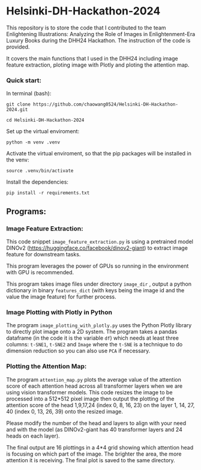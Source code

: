 # Helsinki-DH-Hackathon-2024
This repository is to store the code that I contributed to the team Enlightening Illustrations: Analyzing the Role of Images in Enlightenment-Era Luxury Books during the DHH24 Hackathon. The instruction of the code is provided.

It covers the main functions that I used in the DHH24 including image feature extraction, ploting image with Plotly and ploting the attention map.

### Quick start:  

In terminal (bash):    

```
git clone https://github.com/chaowang0524/Helsinki-DH-Hackathon-2024.git
```

```
cd Helsinki-DH-Hackathon-2024
```
Set up the virtual enviroment:
```
python -m venv .venv
```
Activate the virtual enviroment, so that the pip packages will be installed in the venv:
```
source .venv/bin/activate
```
Install the dependencies:
```
pip install -r requirements.txt
```
## Programs:

### Image Feature Extraction:

This code snippet `image_feature_extraction.py` is using a pretrained model DINOv2 (https://huggingface.co/facebook/dinov2-giant) to extract image feature for downstream tasks. 

This program leverages the power of GPUs so running in the environment with GPU is recommended.

This program takes image files under directory `image_dir` , output a python dictionary in binary `features_dict` (with keys being the image id and the value the image feature) for further process.

### Image Plotting with Plotly in Python

The program `image_plotting_with_plotly.py` uses the Python Plotly library to directly plot image onto a 2D system. The program takes a pandas dataframe (in the code it is the variable `df`) which needs at least three columns: `t-SNE1`, `t-SNE2` and `Image` where the `t-SNE` is a technique to do dimension reduction so you can also use `PCA` if necessary. 

### Plotting the Attention Map:

The program `attention_map.py` plots the average value of the attention score of each attention head across all transformer layers when we are using vision transformer models. This code resizes the image to be processed into a 512*512 pixel image then output the plotting of the attention score of the head 1,9,17,24 (index 0, 8, 16, 23) on the layer 1, 14, 27, 40 (index 0, 13, 26, 39) onto the resized image. 

Please modify the number of the head and layers to align with your need and with the model (as DINOv2-giant has 40 transformer layers and 24 heads on each layer).

The final output are 16 plottings in a 4*4 grid showing which attention head is focusing on which part of the image. The brighter the area, the more attention it is receiving. The final plot is saved to the same directory.

